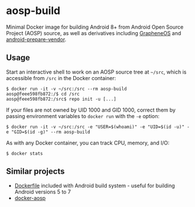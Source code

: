 # aosp-build

Minimal Docker image for building Android 8+ from Android Open Source Project (AOSP)
source, as well as derivatives including [GrapheneOS](https://grapheneos.org/)
and [android-prepare-vendor](https://github.com/anestisb/android-prepare-vendor).

## Usage

Start an interactive shell to work on an AOSP source tree at `~/src`,
which is accessible from `/src` in the Docker container:

    $ docker run -it -v ~/src:/src --rm aosp-build
    aosp@feee598fb872:/$ cd /src
    aosp@feee598fb872:/src$ repo init -u [...]

If your files are not owned by UID 1000 and GID 1000, correct them by passing
environment variables to `docker run` with the `-e` option:

    $ docker run -it -v ~/src:/src -e "USER=$(whoami)" -e "UID=$(id -u)" -e "GID=$(id -g)" --rm aosp-build

As with any Docker container, you can track CPU, memory, and I/O:

    $ docker stats

## Similar projects

 * [Dockerfile](https://android.googlesource.com/platform/build/+/master/tools/docker)
 included with Android build system - useful for building Android versions 5 to 7
 * [docker-aosp](https://github.com/kylemanna/docker-aosp)
